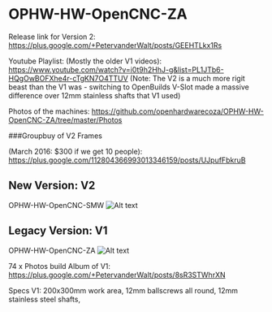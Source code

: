 # OPHW-HW-OpenCNC-ZA

Release link for Version 2: https://plus.google.com/+PetervanderWalt/posts/GEEHTLkx1Rs

Youtube Playlist: (Mostly the older V1 videos): https://www.youtube.com/watch?v=i0t9h2HhJ-g&list=PL1JTb6-HQgOwBOFXhe4r-cTgKN7O4TTUV
(Note: The V2 is a much more rigit beast than the V1 was - switching to OpenBuilds V-Slot made a massive difference over 12mm stainless shafts that V1 used)

Photos of the machines: https://github.com/openhardwarecoza/OPHW-HW-OpenCNC-ZA/tree/master/Photos

###Groupbuy of V2 Frames 

(March 2016:  $300 if we get 10 people): https://plus.google.com/112804366993013346159/posts/UJpufFbkruB


## New Version: V2
OPHW-HW-OpenCNC-SMW
![Alt text](/Photos/opencnc-smw.png?raw=true "OpenCNC-SMW")


## Legacy Version:  V1
OPHW-HW-OpenCNC-ZA
![Alt text](/Photos/11665452_913929118666880_3851039060743673105_n.jpg?raw=true "OpenCNC-ZA")

74 x Photos build Album of V1: https://plus.google.com/+PetervanderWalt/posts/8sR3STWhrXN



Specs V1: 200x300mm work area, 12mm ballscrews all round, 12mm stainless steel shafts, 
